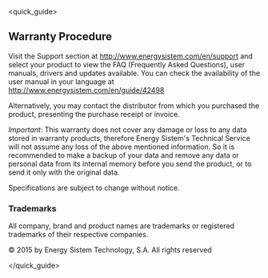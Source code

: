 <quick_guide>
## Warranty Procedure

Visit the Support section at http://www.energysistem.com/en/support and select your product to view the FAQ (Frequently Asked Questions), user manuals, drivers and updates available. 
You can check the availability of the user manual in your language at http://www.energysistem.com/en/guide/42498

Alternatively, you may contact the distributor from which you purchased the product, presenting the purchase receipt or invoice.

*Important*: This warranty does not cover any damage or loss to any data stored in warranty products, therefore Energy Sistem's Technical Service will not assume any loss of the above mentioned information. So it is recommended to make a backup of your data and remove any data or personal data from its internal memory before you send the product, or to send it only with the original data. 

Specifications are subject to change without notice.

### Trademarks
All company, brand and product names are trademarks or registered trademarks of their respective companies.

© 2015 by Energy Sistem Technology, S.A. All rights reserved

</quick_guide>

